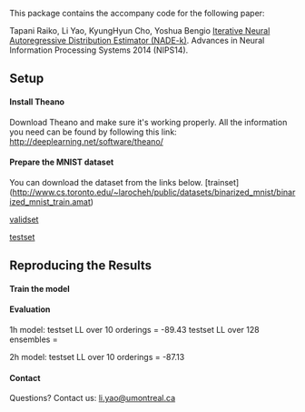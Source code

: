 This package contains the accompany code for the following paper:

Tapani Raiko, Li Yao, KyungHyun Cho, Yoshua Bengio
[Iterative Neural Autoregressive Distribution Estimator (NADE-k)](http://arxiv.org/abs/1406.1485). 
Advances in Neural Information Processing Systems 2014 (NIPS14).

Setup
---------------------
#### Install Theano

Download Theano and make sure it's working properly.  All the
information you need can be found by following this link:
http://deeplearning.net/software/theano/

#### Prepare the MNIST dataset
You can download the dataset from the links below.
[trainset]
(http://www.cs.toronto.edu/~larocheh/public/datasets/binarized_mnist/binarized_mnist_train.amat)

[validset](http://www.cs.toronto.edu/~larocheh/public/datasets/binarized_mnist/binarized_mnist_valid.amat)

[testset](http://www.cs.toronto.edu/~larocheh/public/datasets/binarized_mnist/binarized_mnist_test.amat)

Reproducing the Results 
---------------------
#### Train the model
#### Evaluation

1h model: 
testset LL over 10 orderings = -89.43
testset LL over 128 ensembles = 

2h model:
testset LL over 10 orderings = -87.13

#### Contact

Questions? Contact us: li.yao@umontreal.ca